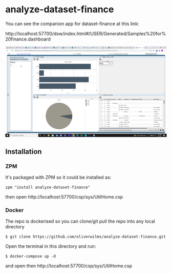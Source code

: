 # analyze-dataset-finance
You can see the companion app for dataset-finance at this link:

http://localhost:57700/dsw/index.html#/USER/Generated/Samples%20for%20finance.dashboard

![screenshot](https://github.com/oliverwilms/bilder/blob/main/analyze-dataset-finance_Dashboard.png)

## Installation 

### ZPM
It's packaged with ZPM so it could be installed as:
```
zpm "install analyze-dataset-finance"
```
then open http://localhost:57700/csp/sys/UtilHome.csp


### Docker
The repo is dockerised so you can clone/git pull the repo into any local directory

```
$ git clone https://github.com/oliverwilms/analyze-dataset-finance.git
```

Open the terminal in this directory and run:

```
$ docker-compose up -d
```
and open then http://localhost:57700/csp/sys/UtilHome.csp
